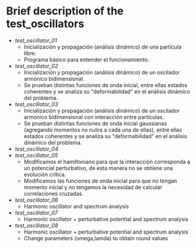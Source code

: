 # Brief description of the test_oscillators
* *test_oscillator_01*
	* Inicialización y propagación (análisis dinámico) de una partícula libre.
	* Programa básico para entender el funcionamiento.
* *test_oscillator_02*
	* Inicialización y propagación (análisis dinámico) de un oscilador armónico bidimensional.
	* Se prueban distintas funciones de onda inicial, entre ellas estados coherentes y se analiza su "deformabilidad" en el análisis dinámico del problema.
* *test_oscillator_03*
	* Inicialización y propagación (análisis dinámico) de un oscilador armónico bidimensional con interacción entre partículas.
	* Se prueban distintas funciones de onda inicial gaussianas (agregando momentos no nulos a cada una de ellas), entre ellas estados coherentes y se analiza su "deformabilidad" en el análisis dinámico del problema.
* *test_oscillator_04*
* *test_oscillator_05*
	* Modificamos el hamiltoniano para que la interacción corresponda a un potencial perturbativo, de esta manera no se obtiene una evolución crítica.
	* Modificamos las funciones de onda inicial para que no tengan momento inicial y no tengamos la necesidad de calcular correlaciones cruzadas.
* *test_oscillator_06*
	* Harmonic oscillator and spectrum analysis
* *test_oscillator_07*
	* Harmonic oscillator + perturbative potential and spectrum analysis
* *test_oscillator_08*
	* Harmonic oscillator + perturbative potential and spectrum analysis
	* Change parameters (omega,lamda) to obtain round values
